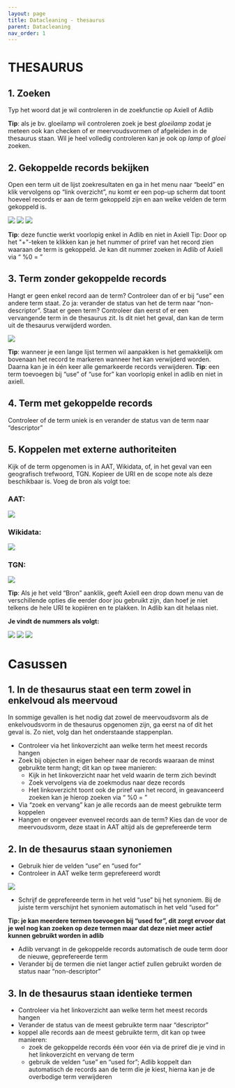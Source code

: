 ```yaml
---
layout: page
title: Datacleaning - thesaurus 
parent: Datacleaning
nav_order: 1
---
```


# THESAURUS 

## 1. Zoeken 

Typ het woord dat je wil controleren in de zoekfunctie op Axiell of Adlib

**Tip**: als je bv. gloeilamp wil controleren zoek je best *gloeilamp* zodat je meteen ook kan checken of er meervoudsvormen of afgeleiden in de thesaurus staan. Wil je heel volledig controleren kan je ook op *lamp* of *gloei* zoeken. 

## 2. Gekoppelde records bekijken 

Open een term uit de lijst zoekresultaten en ga in het menu naar “beeld” en klik vervolgens op “link overzicht”, nu komt er een pop-up scherm dat toont hoeveel records er aan de term gekoppeld zijn en aan welke velden de term gekoppeld is.

![](images/thesaurus_00.png)
![](images/thesaurus_01.png)
![](images/thesaurus_02.png)

**Tip**: deze functie werkt voorlopig enkel in Adlib en niet in Axiell Tip: Door op het "+"-teken te klikken kan je het nummer of priref van het record zien waaraan de term is gekoppeld. Je kan dit nummer zoeken in Adlib of Axiell via “ %0 = ”

## 3. Term zonder gekoppelde records 

Hangt er geen enkel record aan de term? Controleer dan of er bij “use” een andere term staat. Zo ja: verander de status van het de term naar “non-descriptor”. Staat er geen term? Controleer dan eerst of er een vervangende term in de thesaurus zit. Is dit niet het geval, dan kan de term uit de thesaurus verwijderd worden.

![](images/thesaurus_03.png)

**Tip**: wanneer je een lange lijst termen wil aanpakken is het gemakkelijk om bovenaan het record te markeren wanneer het kan verwijderd worden. Daarna kan je in één keer alle gemarkeerde records verwijderen.
**Tip**: een term toevoegen bij “use” of “use for” kan voorlopig enkel in adlib en niet in axiell.

## 4.  Term met gekoppelde records 

Controleer of de term uniek is en verander de status van de term naar “descriptor”

## 5.  Koppelen met externe authoriteiten 

Kijk of de term opgenomen is in AAT, Wikidata, of, in het geval van een geografisch trefwoord, TGN. Kopieer de URI en de scope note als deze beschikbaar is. Voeg de bron als volgt toe:

### AAT:
![](images/thesaurus_04.png)

### Wikidata:
![](images/thesaurus_05.png)

### TGN:
![](images/thesaurus_06.png)

**Tip**: Als je het veld “Bron” aanklik, geeft Axiell een drop down menu van de verschillende opties die eerder door jou gebruikt zijn, dan hoef je niet telkens de hele URI te kopiëren en te plakken. In Adlib kan dit helaas niet.

**Je vindt de nummers als volgt:**

![](images/thesaurus_07.png)
![](images/thesaurus_08.png)
![](images/thesaurus_09.png)

# Casussen 

## 1.    In de thesaurus staat een term zowel in enkelvoud als meervoud

In sommige gevallen is het nodig dat zowel de meervoudsvorm als de enkelvoudsvorm in de thesaurus opgenomen zijn, ga eerst na of dit het geval is. Zo niet, volg dan het onderstaande stappenplan.
- Controleer via het linkoverzicht aan welke term het meest records hangen
- Zoek bij objecten in eigen beheer naar de records waaraan de minst gebruikte term hangt; dit kan op twee manieren:
  - Kijk in het linkoverzicht naar het veld waarin de term zich bevindt 
  - Zoek vervolgens via de zoekmodus naar deze records 
  - Het linkoverzicht toont ook de priref van het record, in geavanceerd zoeken kan je hierop zoeken via “ %0 = ” 
- Via “zoek en vervang” kan je alle records aan de meest gebruikte term koppelen
- Hangen er ongeveer evenveel records aan de term? Kies dan de voor de meervoudsvorm, deze staat in AAT altijd als de geprefereerde term

## 2.    In de thesaurus staan synoniemen

- Gebruik hier de velden “use” en “used for”
- Controleer in AAT welke term geprefereerd wordt

![](images/thesaurus_10.png)

-  Schrijf de geprefereerde term in het veld “use” bij het synoniem. Bij de juiste term verschijnt het synoniem automatisch in het veld “used for”

**Tip: je kan meerdere termen toevoegen bij “used for”, dit zorgt ervoor dat je wel nog kan zoeken op deze termen maar dat deze niet meer actief kunnen gebruikt worden in adlib**

- Adlib vervangt in de gekoppelde records automatisch de oude term door de nieuwe, geprefereerde term
- Verander bij de termen die niet langer actief zullen gebruikt worden de status naar “non-descriptor”

## 3.    In de thesaurus staan identieke termen

- Controleer via het linkoverzicht aan welke term het meest records hangen
- Verander de status van de meest gebruikte term naar “descriptor”
- koppel alle records aan de meest gebruikte term, dit kan op twee manieren:
  - zoek de gekoppelde records één voor één via de priref die je vind in het linkoverzicht en vervang de term
  - gebruik de velden “use” en “used for”; Adlib koppelt dan automatisch de records aan de term die je kiest, hierna kan je de overbodige term verwijderen






